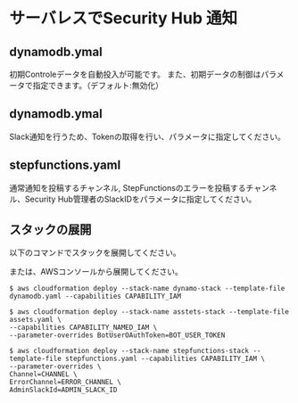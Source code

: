 # サーバレスでSecurity Hub 通知
## dynamodb.ymal
初期Controleデータを自動投入が可能です。
また、初期データの制御はパラメータで指定できます。（デフォルト:無効化）

## dynamodb.ymal
Slack通知を行うため、Tokenの取得を行い、パラメータに指定してください。

## stepfunctions.yaml
通常通知を投稿するチャンネル, StepFunctionsのエラーを投稿するチャンネル、Security Hub管理者のSlackIDをパラメータに指定してください。

## スタックの展開
以下のコマンドでスタックを展開してください。

または、AWSコンソールから展開してください。

```
$ aws cloudformation deploy --stack-name dynamo-stack --template-file dynamodb.yaml --capabilities CAPABILITY_IAM

$ aws cloudformation deploy --stack-name asstets-stack --template-file assets.yaml \
--capabilities CAPABILITY_NAMED_IAM \
--parameter-overrides BotUserOAuthToken=BOT_USER_TOKEN 

$ aws cloudformation deploy --stack-name stepfunctions-stack --template-file stepfunctions.yaml --capabilities CAPABILITY_IAM \
--parameter-overrides \
Channel=CHANNEL \
ErrorChannel=ERROR_CHANNEL \
AdminSlackId=ADMIN_SLACK_ID

```

